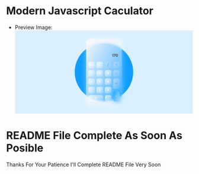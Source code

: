 # Modern Javascript Caculator
- Preview Image:
![Modern Javascript Calculator](https://github.com/AboutErfan/modernCalculator/blob/master/preview.png?raw=true)

# README File Complete As Soon As Posible
Thanks For Your Patience I'll Complete README File Very Soon
